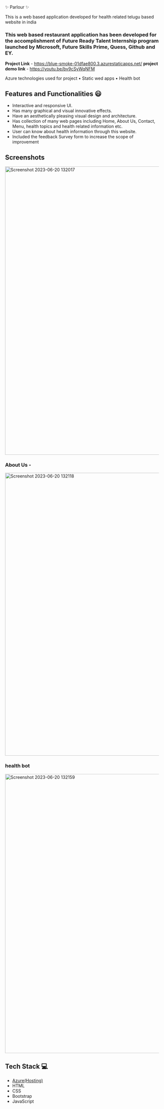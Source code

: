 ✨ Parlour ✨

This is a web based application developed for health related telugu based website in india

### This web based restaurant application has been developed for the accomplishment of Future Ready Talent Internship program launched by Microsoft, Future Skills Prime, Quess, Github and EY.


**Project Link** - https://blue-smoke-01dfae800.3.azurestaticapps.net/
**project demo link** - https://youtu.be/bv9cSyWqNFM

Azure technologies used for project
•	Static wed apps
•	Health bot

 
## Features and Functionalities 😃

- Interactive and responsive UI.
- Has many graphical and visual innovative effects.
- Have an aesthetically pleasing visual design and architecture.
- Has collection of many web pages including Home, About Us, Contact, Menu, health topics and health related information etc.
- User can know about health information through this website.
- Included the feedback Survey form to increase the scope of improvement 

## Screenshots

 
 <img width="943" alt="Screenshot 2023-06-20 132017" src="https://github.com/Hema-12344/project02/assets/113771714/3f45d916-7170-492d-80f9-52dc8ec14ed4">

### About Us -

<img width="925" alt="Screenshot 2023-06-20 132118" src="https://github.com/Hema-12344/project02/assets/113771714/b81ed5ba-7de6-4836-bd88-cefeb785c52e">

### health bot

<img width="913" alt="Screenshot 2023-06-20 132159" src="https://github.com/Hema-12344/project02/assets/113771714/f1812798-505e-4180-8fe0-69ebeeedd943">

## Tech Stack 💻
- [Azure(Hosting)](https://azure.microsoft.com/en-in/features/azure-portal/)
- HTML
- CSS
- Bootstrap
- JavaScript
